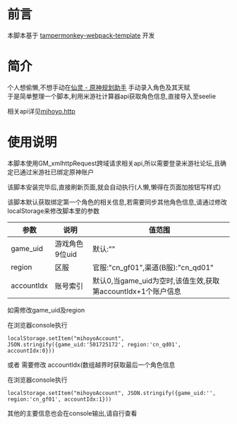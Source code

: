 <!--
 * @Date: 2021-07-10 11:00:00
 * @LastEditors: KeyPJ
 * @Author: KeyPJ
 * @LastEditTime: 2021-07-10 11:36:13
-->

# 前言
本脚本基于 [tampermonkey-webpack-template](https://github.com/lisonge/tampermonkey-webpack-template) 开发

# 简介
个人想偷懒,不想手动在[仙灵 - 原神规划助手](https://seelie.inmagi.com/) 手动录入角色及其天赋  
于是简单整理一个脚本,利用米游社计算器api获取角色信息,直接导入至seelie

相关api详见[mihoyo.http](mihoyo.http)

# 使用说明
本脚本使用GM_xmlhttpRequest跨域请求相关api,所以需要登录米游社论坛,且确定已通过米游社已绑定原神账户

该脚本安装完毕后,直接刷新页面,就会自动执行(人懒,懒得在页面加按钮写样式)

该脚本默认获取绑定第一个角色的相关信息,若需要同步其他角色信息,请通过修改localStorage来修改脚本里的参数

| 参数       | 说明 |    值范围  |
| ---------- | ---- | ---- |
| game_uid   |   游戏角色9位uid   | 默认:"" |
| region     |   区服| 官服:"cn_gf01",渠道(B服):"cn_qd01" |
| accountIdx |   账号索引| 默认0,当game_uid为空时,该值生效,获取第accountIdx+1个账户信息 |
 
如需修改game_uid及region  

在浏览器console执行
```
localStorage.setItem("mihoyoAccount", JSON.stringify({game_uid:'501725172', region:'cn_qd01', accountIdx:0}))
```

或者 需要修改 accountIdx(数组越界时获取最后一个角色信息  

在浏览器console执行
```
localStorage.setItem("mihoyoAccount", JSON.stringify({game_uid:'', region:'cn_gf01', accountIdx:1}))
```

其他的主要信息也会在console输出,请自行查看
